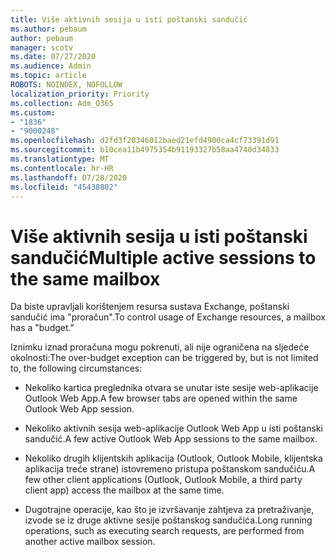 ```yaml
---
title: Više aktivnih sesija u isti poštanski sandučić
ms.author: pebaum
author: pebaum
manager: scotv
ms.date: 07/27/2020
ms.audience: Admin
ms.topic: article
ROBOTS: NOINDEX, NOFOLLOW
localization_priority: Priority
ms.collection: Adm_O365
ms.custom:
- "1836"
- "9000248"
ms.openlocfilehash: d2fd3f20346012baed21efd4900ca4cf73391d91
ms.sourcegitcommit: b10cea11b4975354b91193327b58aa4740d34833
ms.translationtype: MT
ms.contentlocale: hr-HR
ms.lasthandoff: 07/28/2020
ms.locfileid: "45438802"
---
```

# <a name="multiple-active-sessions-to-the-same-mailbox"></a><span data-ttu-id="66aa8-102">Više aktivnih sesija u isti poštanski sandučić</span><span class="sxs-lookup"><span data-stu-id="66aa8-102">Multiple active sessions to the same mailbox</span></span>

<span data-ttu-id="66aa8-103">Da biste upravljali korištenjem resursa sustava Exchange, poštanski sandučić ima "proračun".</span><span class="sxs-lookup"><span data-stu-id="66aa8-103">To control usage of Exchange resources, a mailbox has a "budget."</span></span>

<span data-ttu-id="66aa8-104">Iznimku iznad proračuna mogu pokrenuti, ali nije ograničena na sljedeće okolnosti:</span><span class="sxs-lookup"><span data-stu-id="66aa8-104">The over-budget exception can be triggered by, but is not limited to, the following circumstances:</span></span>

- <span data-ttu-id="66aa8-105">Nekoliko kartica preglednika otvara se unutar iste sesije web-aplikacije Outlook Web App.</span><span class="sxs-lookup"><span data-stu-id="66aa8-105">A few browser tabs are opened within the same Outlook Web App session.</span></span>

- <span data-ttu-id="66aa8-106">Nekoliko aktivnih sesija web-aplikacije Outlook Web App u isti poštanski sandučić.</span><span class="sxs-lookup"><span data-stu-id="66aa8-106">A few active Outlook Web App sessions to the same mailbox.</span></span>

- <span data-ttu-id="66aa8-107">Nekoliko drugih klijentskih aplikacija (Outlook, Outlook Mobile, klijentska aplikacija treće strane) istovremeno pristupa poštanskom sandučiću.</span><span class="sxs-lookup"><span data-stu-id="66aa8-107">A few other client applications (Outlook, Outlook Mobile, a third party client app) access the mailbox at the same time.</span></span>

- <span data-ttu-id="66aa8-108">Dugotrajne operacije, kao što je izvršavanje zahtjeva za pretraživanje, izvode se iz druge aktivne sesije poštanskog sandučića.</span><span class="sxs-lookup"><span data-stu-id="66aa8-108">Long running operations, such as executing search requests, are performed from another active mailbox session.</span></span>

